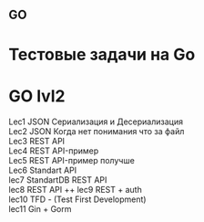 ## GO

# Тестовые задачи на Go

# GO lvl2  
Lec1 JSON Сериализация и Десериализация  
Lec2 JSON Когда нет понимания что за файл  
Lec3 REST API  
Lec4 REST API-пример  
Lec5 REST API-пример получше  
Lec6 Standart API  
lec7 StandartDB REST API  
lec8 REST API ++ 
lec9 REST + auth  
lec10 TFD - (Test First Development)  
lec11 Gin + Gorm  


  
 
  
  


